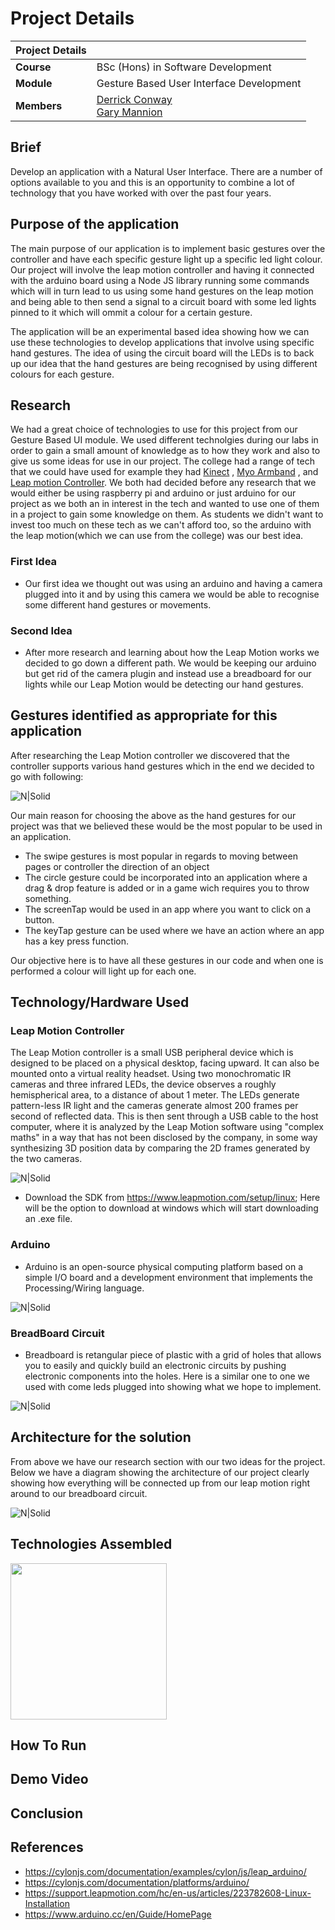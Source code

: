 # Project Details<a name = "details"></a>

| Project Details   |     |
| --- | --- |
| **Course** | BSc (Hons) in Software Development  |
| **Module** |  Gesture Based User Interface Development |
| **Members** | [Derrick Conway](https://github.com/DerrickConway)<br/> [Gary Mannion](https://github.com/Gazza1996)|

## Brief
Develop an application with a Natural User Interface. There are a number of options available to
you and this is an opportunity to combine a lot of technology that you have worked with over the
past four years.

## Purpose of the application
The main purpose of our application is to implement basic gestures over the controller and have each specific gesture light up a specific led light colour.  Our project will involve the leap motion controller and having it connected with the arduino board using a Node JS library running some commands which will in turn lead to us using some hand gestures on the leap motion and being able to then send a signal to a circuit board with some led lights pinned to it which will ommit a colour for a certain gesture.

The application will be an experimental based idea showing how we can use these technologies to develop applications that involve using specific hand gestures. The idea of using the circuit board will the LEDs is to back up our idea that the hand gestures are being recognised by using different colours for each gesture.

## Research
We had a great choice of technologies to use for this project from our Gesture Based UI module. We used different technolgies during our labs in order to gain a small amount of knowledge as to how they work and also to give us some ideas for use in our project. The college had a range of tech that we could have used for example they had [Kinect](https://en.wikipedia.org/wiki/Kinect) , [Myo Armband](https://www.myo.com/) , and [Leap motion Controller](https://www.leapmotion.com/). We both had decided before any research that we would either be using raspberry pi and arduino or just arduino for our project as we both an in interest in the tech and wanted to use one of them in a project to gain some knowledge on them. As students we didn't want to invest too much on these tech as we can't afford too, so the arduino with the leap motion(which we can use from the college) was our best idea.

### First Idea
- Our first idea we thought out was using an arduino and having a camera plugged into it and by using this camera we would be able to recognise some different hand gestures or movements.

### Second Idea
- After more research and learning about how the Leap Motion works we decided to go down a different path. We would be keeping our arduino but get rid of the camera plugin and instead use a breadboard for our lights while our Leap Motion would be detecting our hand gestures.

## Gestures identified as appropriate for this application
After researching the Leap Motion controller we discovered that the controller supports various hand gestures which in the end we decided to go with following:

![N|Solid](Images/hand-gestures.jpg)

Our main reason for choosing the above as the hand gestures for our project was that we believed these would be the most popular to be used in an application. 

- The swipe gestures is most popular in regards to moving between pages or controller the direction of an object
- The circle gesture could be incorporated into an application where a drag & drop feature is added or in a game wich requires you to throw something.
- The screenTap would be used in an app where you want to click on a button.
- The keyTap gesture can be used where we have an action where an app has a key press function.

Our objective here is to have all these gestures in our code and when one is performed a colour will light up for each one.

## Technology/Hardware Used

### Leap Motion Controller
The Leap Motion controller is a small USB peripheral device which is designed to be placed on a physical desktop, facing upward. It can also be mounted onto a virtual reality headset. Using two monochromatic IR cameras and three infrared LEDs, the device observes a roughly hemispherical area, to a distance of about 1 meter. The LEDs generate pattern-less IR light and the cameras generate almost 200 frames per second of reflected data. This is then sent through a USB cable to the host computer, where it is analyzed by the Leap Motion software using "complex maths" in a way that has not been disclosed by the company, in some way synthesizing 3D position data by comparing the 2D frames generated by the two cameras.

![N|Solid](Images/leap_motion.jpg)

- Download the SDK from https://www.leapmotion.com/setup/linux; Here will be the option to download at windows which will start downloading an .exe file.

### Arduino
- Arduino is an open-source physical computing platform based on a simple I/O board and a development environment that implements the Processing/Wiring language. 

![N|Solid](Images/arduino.jpg)

### BreadBoard Circuit
- Breadboard is retangular piece of plastic with a grid of holes that allows you to easily and quickly build an electronic circuits by pushing electronic components into the holes. Here is a similar one to one we used with come leds plugged into showing what we hope to implement.

![N|Solid](Images/breadboard.jpg)

## Architecture for the solution
From above we have our research section with our two ideas for the project. Below we have a diagram showing the architecture of our project clearly showing how everything will be connected up from our leap motion right around to our breadboard circuit.

![N|Solid](Images/architecture.png)

## Technologies Assembled
<img src="https://github.com/Gazza1996/Gesture-Based-UI/blob/master/Images/view1.jpg" width="250" height="250">



## How To Run

## Demo Video

## Conclusion

## References
- https://cylonjs.com/documentation/examples/cylon/js/leap_arduino/
- https://cylonjs.com/documentation/platforms/arduino/
- https://support.leapmotion.com/hc/en-us/articles/223782608-Linux-Installation
- https://www.arduino.cc/en/Guide/HomePage
